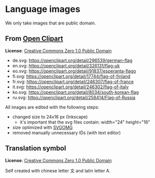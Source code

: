 # Language images

We only take images that are public domain.

## From [Open Clipart](https://openclipart.org/)

**License**: [Creative Commons Zero 1.0 Public Domain](https://openclipart.org/share "Creative Commons Zero 1.0 Public Domain")

- de.svg: <https://openclipart.org/detail/296539/german-flag>
- en.svg: <https://openclipart.org/detail/326131/flag-uk>
- eo.svg: <https://openclipart.org/detail/91837/esperanta-flago>
- fi.svg: <https://openclipart.org/detail/17744/flag-of-finland>
- fr.svg: <https://openclipart.org/detail/246307/flag-of-france>
- it.svg: <https://openclipart.org/detail/246302/flag-of-italy>
- ko.svg: <https://openclipart.org/detail/8034/south-korean-flag>
- ru.svg: <https://openclipart.org/detail/258414/Flag-of-Russia>

All images are edited with the following steps:

- changed size to 24x16 px (Inkscape)
  - it's important that the svg files contain: width="24" height="16"
- size optimized with [SVGOMG](https://jakearchibald.github.io/svgomg/)
- removed manually unnecessary IDs (with text editor)

## Translation symbol

**License**: [Creative Commons Zero 1.0 Public Domain](https://openclipart.org/share "Creative Commons Zero 1.0 Public Domain")

Self created with chinese letter 文 and latin letter A.
